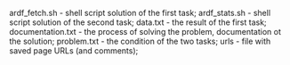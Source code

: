 ardf_fetch.sh - shell script solution of the first task;
ardf_stats.sh - shell script solution of the second task;
data.txt - the result of the first task;
documentation.txt - the process of solving the problem, documentation ot the solution;
problem.txt - the condition of the two tasks;
urls - file with saved page URLs (and comments);
